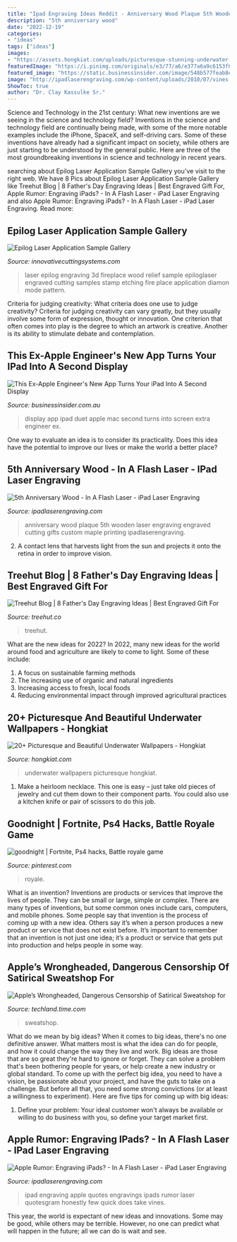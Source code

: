 ```yaml
---
title: "Ipad Engraving Ideas Reddit - Anniversary Wood Plaque 5th Wooden Laser Engraving Engraved Cutting Gifts Custom Maple Printing Ipadlaserengraving"
description: "5th anniversary wood"
date: "2022-12-19"
categories:
- "ideas"
tags: ["ideas"]
images:
- "https://assets.hongkiat.com/uploads/picturesque-stunning-underwater-wallpapers/amazing-pink-jellyfish.jpg"
featuredImage: "https://i.pinimg.com/originals/e3/77/a6/e377a6a9c6153f014a0d05781a8991c0.png"
featured_image: "https://static.businessinsider.com/image/548b577feab8ea4d1227d70a/image.jpg"
image: "http://ipadlaserengraving.com/wp-content/uploads/2010/07/vines-ipad.jpg"
ShowToc: true
author: "Dr. Clay Kassulke Sr."
---
```



Science and Technology in the 21st century: What new inventions are we seeing in the science and technology field?
Inventions in the science and technology field are continually being made, with some of the more notable examples include the iPhone, SpaceX, and self-driving cars. Some of these inventions have already had a significant impact on society, while others are just starting to be understood by the general public. Here are three of the most groundbreaking inventions in science and technology in recent years.

	

		
searching about Epilog Laser Application Sample Gallery you've visit to the right web. We have 8 Pics about Epilog Laser Application Sample Gallery like Treehut Blog | 8 Father&#039;s Day Engraving Ideas | Best Engraved Gift For, Apple Rumor: Engraving iPads? - In A Flash Laser - iPad Laser Engraving and also Apple Rumor: Engraving iPads? - In A Flash Laser - iPad Laser Engraving. Read more:
		
    
## Epilog Laser Application Sample Gallery

<img loading=lazy src="https://www.innovativecuttingsystems.com/img/epilog-laser/samples/fireplace.jpg" onerror="this.onerror=null;this.src='https://tse1.mm.bing.net/th?id=OIP.xlJpWorgvmVNRgH_VhoFywHaEr&amp;pid=15.1';" alt="Epilog Laser Application Sample Gallery">

_Source: innovativecuttingsystems.com_

>laser epilog engraving 3d fireplace wood relief sample epiloglaser engraved cutting samples stamp etching fire place application diamon mode pattern. 

	

Criteria for judging creativity: What criteria does one use to judge creativity?
Criteria for judging creativity can vary greatly, but they usually involve some form of expression, thought or innovation. One criterion that often comes into play is the degree to which an artwork is creative. Another is its ability to stimulate debate and contemplation.

    
## This Ex-Apple Engineer&#039;s New App Turns Your IPad Into A Second Display

<img loading=lazy src="https://static.businessinsider.com/image/548b577feab8ea4d1227d70a/image.jpg" onerror="this.onerror=null;this.src='https://tse4.mm.bing.net/th?id=OIP.7f83cKn9xZFqUx2XM1uhpQHaE8&amp;pid=15.1';" alt="This Ex-Apple Engineer&#039;s New App Turns Your iPad Into A Second Display">

_Source: businessinsider.com.au_

>display app ipad duet apple mac second turns into screen extra engineer ex. 

	

One way to evaluate an idea is to consider its practicality. Does this idea have the potential to improve our lives or make the world a better place?

    
## 5th Anniversary Wood - In A Flash Laser - IPad Laser Engraving

<img loading=lazy src="http://ipadlaserengraving.com/wp-content/uploads/2011/06/wood-anniversary-photo-plaque.jpg" onerror="this.onerror=null;this.src='https://tse2.mm.bing.net/th?id=OIP.AYYv7jPWz6hgOdKUzUTLXgHaFW&amp;pid=15.1';" alt="5th Anniversary Wood - In A Flash Laser - iPad Laser Engraving">

_Source: ipadlaserengraving.com_

>anniversary wood plaque 5th wooden laser engraving engraved cutting gifts custom maple printing ipadlaserengraving. 

	

2. A contact lens that harvests light from the sun and projects it onto the retina in order to improve vision.

    
## Treehut Blog | 8 Father&#039;s Day Engraving Ideas | Best Engraved Gift For

<img loading=lazy src="https://cdn.shopify.com/s/files/1/0667/0685/files/blog_fathers_engraving.jpg?v=1524255917" onerror="this.onerror=null;this.src='https://tse4.mm.bing.net/th?id=OIP._JYBrasIE-E3NrxXN_IAGAHaE3&amp;pid=15.1';" alt="Treehut Blog | 8 Father&#039;s Day Engraving Ideas | Best Engraved Gift For">

_Source: treehut.co_

>treehut. 

	

What are the new ideas for 2022?
In 2022, many new ideas for the world around food and agriculture are likely to come to light. Some of these include: 
1. A focus on sustainable farming methods 
2. The increasing use of organic and natural ingredients 
3. Increasing access to fresh, local foods 
4. Reducing environmental impact through improved agricultural practices 

    
## 20+ Picturesque And Beautiful Underwater Wallpapers - Hongkiat

<img loading=lazy src="https://assets.hongkiat.com/uploads/picturesque-stunning-underwater-wallpapers/amazing-pink-jellyfish.jpg" onerror="this.onerror=null;this.src='https://tse2.mm.bing.net/th?id=OIP.VtK387U-JbL_ym9R6VK3nwHaFj&amp;pid=15.1';" alt="20+ Picturesque and Beautiful Underwater Wallpapers - Hongkiat">

_Source: hongkiat.com_

>underwater wallpapers picturesque hongkiat. 

	

1. Make a heirloom necklace. This one is easy – just take old pieces of jewelry and cut them down to their component parts. You could also use a kitchen knife or pair of scissors to do this job. 

    
## Goodnight | Fortnite, Ps4 Hacks, Battle Royale Game

<img loading=lazy src="https://i.pinimg.com/originals/e3/77/a6/e377a6a9c6153f014a0d05781a8991c0.png" onerror="this.onerror=null;this.src='https://tse3.mm.bing.net/th?id=OIP.-HO3hVjQoJEwvuntqUg74AHaEK&amp;pid=15.1';" alt="goodnight | Fortnite, Ps4 hacks, Battle royale game">

_Source: pinterest.com_

>royale. 

	

What is an invention?
Inventions are products or services that improve the lives of people. They can be small or large, simple or complex. There are many types of inventions, but some common ones include cars, computers, and mobile phones. Some people say that invention is the process of coming up with a new idea. Others say it’s when a person produces a new product or service that does not exist before. It’s important to remember that an invention is not just one idea; it’s a product or service that gets put into production and helps people in some way.

    
## Apple’s Wrongheaded, Dangerous Censorship Of Satirical Sweatshop For

<img loading=lazy src="https://techland.time.com/wp-content/uploads/sites/15/2013/03/sweatshop.jpg?w=600" onerror="this.onerror=null;this.src='https://tse3.mm.bing.net/th?id=OIP.2ez1ztKz7XTPt0wfoslvWAHaE8&amp;pid=15.1';" alt="Apple’s Wrongheaded, Dangerous Censorship of Satirical Sweatshop for">

_Source: techland.time.com_

>sweatshop. 

	

What do we mean by big ideas?
When it comes to big ideas, there's no one definitive answer. What matters most is what the idea can do for people, and how it could change the way they live and work. 
Big ideas are those that are so great they're hard to ignore or forget. They can solve a problem that's been bothering people for years, or help create a new industry or global standard. 
To come up with the perfect big idea, you need to have a vision, be passionate about your project, and have the guts to take on a challenge. But before all that, you need some strong convictions (or at least a willingness to experiment). 
Here are five tips for coming up with big ideas: 
1) Define your problem: Your ideal customer won't always be available or willing to do business with you, so define your target market first.

    
## Apple Rumor: Engraving IPads? - In A Flash Laser - IPad Laser Engraving

<img loading=lazy src="http://ipadlaserengraving.com/wp-content/uploads/2010/07/vines-ipad.jpg" onerror="this.onerror=null;this.src='https://tse1.mm.bing.net/th?id=OIP.77qT9Dxd2aJcBr1ai2eXzgHaHj&amp;pid=15.1';" alt="Apple Rumor: Engraving iPads? - In A Flash Laser - iPad Laser Engraving">

_Source: ipadlaserengraving.com_

>ipad engraving apple quotes engravings ipads rumor laser quotesgram honestly few quick does take vines. 

	

This year, the world is expectant of new ideas and innovations. Some may be good, while others may be terrible. However, no one can predict what will happen in the future; all we can do is wait and see.

